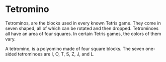 # Tetromino

Tetrominos, are the blocks used in every known Tetris game.
They come in seven shaped, all of which can be rotated and then dropped.
Tetrominoes all have an area of four squares.
In certain Tetris games, the colors of them vary.

A tetromino, is a polyomino made of four square blocks.
The seven one-sided tetrominoes are I, O, T, S, Z, J, and L.
